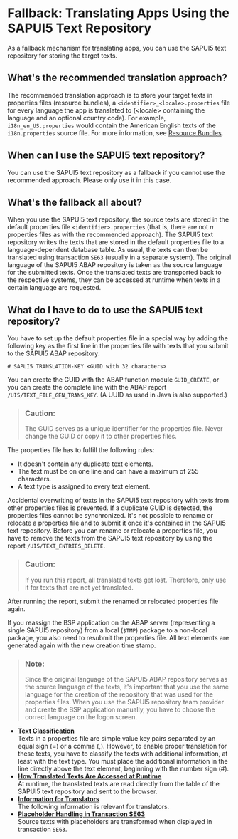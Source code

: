 <!-- loio5424938fc60244c5b708d71b50a0eee4 -->

# Fallback: Translating Apps Using the SAPUI5 Text Repository

As a fallback mechanism for translating apps, you can use the SAPUI5 text repository for storing the target texts.



## What's the recommended translation approach?

The recommended translation approach is to store your target texts in properties files \(resource bundles\), a `<identifier>_<locale>.properties` file for every language the app is translated to \(<locale\> containing the language and an optional country code\). For example, `i18n_en_US.properties` would contain the American English texts of the `i18n.properties` source file. For more information, see [Resource Bundles](../04_Essentials/resource-bundles-91f225c.md).



## When can I use the SAPUI5 text repository?

You can use the SAPUI5 text repository as a fallback if you cannot use the recommended approach. Please only use it in this case.



## What's the fallback all about?

When you use the SAPUI5 text repository, the source texts are stored in the default properties file `<identifier>.properties` \(that is, there are not *n* properties files as with the recommended approach\). The SAPUI5 text repository writes the texts that are stored in the default properties file to a language-dependent database table. As usual, the texts can then be translated using transaction `SE63` \(usually in a separate system\). The original language of the SAPUI5 ABAP repository is taken as the source language for the submitted texts. Once the translated texts are transported back to the respective systems, they can be accessed at runtime when texts in a certain language are requested.



## What do I have to do to use the SAPUI5 text repository?

You have to set up the default properties file in a special way by adding the following key as the first line in the properties file with texts that you submit to the SAPUI5 ABAP repository:

`# SAPUI5 TRANSLATION-KEY <GUID with 32 characters>`

You can create the GUID with the ABAP function module `GUID_CREATE`, or you can create the complete line with the ABAP report `/UI5/TEXT_FILE_GEN_TRANS_KEY`. \(A UUID as used in Java is also supported.\)

> ### Caution:  
> The GUID serves as a unique identifier for the properties file. Never change the GUID or copy it to other properties files.

The properties file has to fulfill the following rules:

-   It doesn't contain any duplicate text elements.
-   The text must be on one line and can have a maximum of 255 characters.
-   A text type is assigned to every text element.

Accidental overwriting of texts in the SAPUI5 text repository with texts from other properties files is prevented. If a duplicate GUID is detected, the properties files cannot be synchronized. It's not possible to rename or relocate a properties file and to submit it once it's contained in the SAPUI5 text repository. Before you can rename or relocate a properties file, you have to remove the texts from the SAPUI5 text repository by using the report `/UI5/TEXT_ENTRIES_DELETE`.

> ### Caution:  
> If you run this report, all translated texts get lost. Therefore, only use it for texts that are not yet translated.

After running the report, submit the renamed or relocated properties file again.

If you reassign the BSP application on the ABAP server \(representing a single SAPUI5 repository\) from a local \(`$TMP`\) package to a non-local package, you also need to resubmit the properties file. All text elements are generated again with the new creation time stamp.

> ### Note:  
> Since the original language of the SAPUI5 ABAP repository serves as the source language of the texts, it's important that you use the same language for the creation of the repository that was used for the properties files. When you use the SAPUI5 repository team provider and create the BSP application manually, you have to choose the correct language on the logon screen.

-   **[Text Classification](text-classification-582ce93.md "Texts in a properties file are simple value key pairs separated by an equal sign (=) or
		a comma (,). However, to enable proper translation for these texts, you have to classify the
		texts with additional information, at least with the text type. You must place the
		additional information in the line directly above the text element, beginning with the
		number sign (#). ")**  
Texts in a properties file are simple value key pairs separated by an equal sign \(=\) or a comma \(,\). However, to enable proper translation for these texts, you have to classify the texts with additional information, at least with the text type. You must place the additional information in the line directly above the text element, beginning with the number sign \(\#\).
-   **[How Translated Texts Are Accessed at Runtime](how-translated-texts-are-accessed-at-runtime-bab4e39.md "At runtime, the translated texts are read directly from the table of the SAPUI5 text repository and sent to
		the browser.")**  
At runtime, the translated texts are read directly from the table of the SAPUI5 text repository and sent to the browser.
-   **[Information for Translators](information-for-translators-17d242d.md "The following information is relevant for translators.")**  
The following information is relevant for translators.
-   **[Placeholder Handling in Transaction SE63](placeholder-handling-in-transaction-se63-6cdc6eb.md "Source texts with placeholders are transformed when displayed in transaction
			SE63.")**  
Source texts with placeholders are transformed when displayed in transaction `SE63`.


